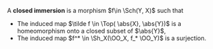 A **closed immersion** is a morphism $f\in \Sch(Y, X)$  such that 
- The induced map $\tilde f \in \Top( \abs{X}, \abs{Y})$ is a homeomorphism onto a closed subset of $\abs{Y}$,
- The induced map $f^* \in \Sh_X(\OO_X, f_* \OO_Y)$ is a surjection.